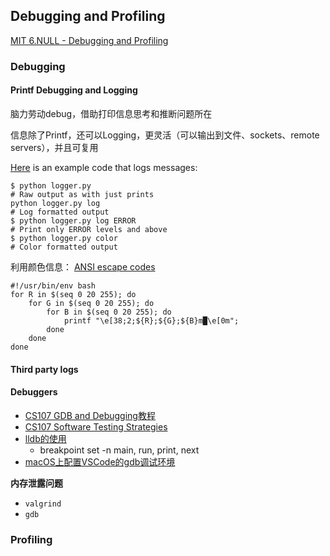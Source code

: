 ## Debugging and Profiling

[MIT 6.NULL - Debugging and Profiling](https://missing.csail.mit.edu/2020/debugging-profiling/)

### Debugging

#### Printf Debugging and Logging
脑力劳动debug，借助打印信息思考和推断问题所在

信息除了Printf，还可以Logging，更灵活（可以输出到文件、sockets、remote servers），并且可复用

[Here](https://missing.csail.mit.edu/static/files/logger.py) is an example code that logs messages:

```shell
$ python logger.py
# Raw output as with just prints
python logger.py log
# Log formatted output
$ python logger.py log ERROR
# Print only ERROR levels and above
$ python logger.py color
# Color formatted output
```
利用颜色信息： [ANSI escape codes](https://en.wikipedia.org/wiki/ANSI_escape_code)

```shell
#!/usr/bin/env bash
for R in $(seq 0 20 255); do
    for G in $(seq 0 20 255); do
        for B in $(seq 0 20 255); do
            printf "\e[38;2;${R};${G};${B}m█\e[0m";
        done
    done
done
```

#### Third party logs

#### Debuggers


* [CS107 GDB and Debugging教程](https://web.stanford.edu/class/archive/cs/cs107/cs107.1202/resources/gdb)
* [CS107 Software Testing Strategies](https://web.stanford.edu/class/archive/cs/cs107/cs107.1202/testing.html)
* [lldb的使用](https://www.jianshu.com/p/9a71329d5c4d)
  *  breakpoint set -n main, run, print, next
* [macOS上配置VSCode的gdb调试环境](https://zhuanlan.zhihu.com/p/106935263?utm_source=wechat_session)  

**内存泄露问题**

* `valgrind`
* `gdb`

### Profiling
